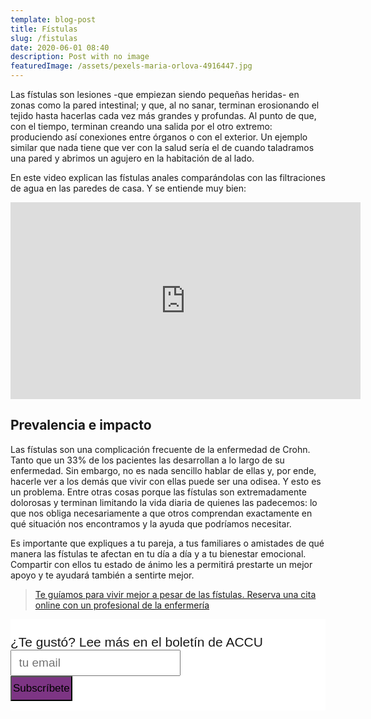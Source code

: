 ```yaml
---
template: blog-post
title: Fístulas
slug: /fistulas
date: 2020-06-01 08:40
description: Post with no image
featuredImage: /assets/pexels-maria-orlova-4916447.jpg
---
```


Las fístulas son lesiones -que empiezan siendo pequeñas heridas- en zonas como la pared intestinal; y que, al no sanar, terminan erosionando el tejido hasta hacerlas cada vez más grandes y profundas. Al punto de que, con el tiempo, terminan creando una salida por el otro extremo: produciendo así conexiones entre órganos o con el exterior. Un ejemplo similar que nada tiene que ver con la salud sería el de cuando taladramos una pared y abrimos un agujero en la habitación de al lado.

En este video explican las fístulas anales comparándolas con las filtraciones de agua en las paredes de casa. Y se entiende muy bien:

<div class="container_para_appointy" >

<iframe width="560" height="315" src="https://www.youtube.com/embed/vqs8yVHIwvE?start=34" gesture="media" frameborder="0" allow="accelerometer; autoplay; encrypted-media; gyroscope; picture-in-picture" allowfullscreen></iframe>

</div>

## Prevalencia e impacto

Las fístulas son una complicación frecuente de la enfermedad de Crohn. Tanto que un 33% de los pacientes las desarrollan a lo largo de su enfermedad. Sin embargo, no es nada sencillo hablar de ellas y, por ende, hacerle ver a los demás que vivir con ellas puede ser una odisea. Y esto es un problema. Entre otras cosas porque las fístulas son extremadamente dolorosas y terminan limitando la vida diaria de quienes las padecemos: lo que nos obliga necesariamente a que otros comprendan exactamente en qué situación nos encontramos y la ayuda que podríamos necesitar. 

Es importante que expliques a tu pareja, a tus familiares o amistades de qué manera las fístulas te afectan en tu día a día y a tu bienestar emocional. Compartir con ellos tu estado de ánimo les a permitirá prestarte un mejor apoyo y te ayudará también a sentirte mejor.

> [Te guíamos para vivir mejor a pesar de las fístulas. Reserva una cita online con un profesional de la enfermería ](https://booking.appointy.com/accuesp?st=428879)



  <!-- Begin Mailchimp Signup Form -->

<link href="//cdn-images.mailchimp.com/embedcode/slim-10_7.css" rel="stylesheet" type="text/css">
<style type="text/css">
#mc_embed_signup{background:#fff; clear:left; font:14px Helvetica,Arial,sans-serif; }
/* Add your own Mailchimp form style overrides in your site stylesheet or in this style block.
  We recommend moving this block and the preceding CSS link to the HEAD of your HTML file. */
</style>
<div id="mc_embed_signup">
<form action="https://accuesp.us12.list-manage.com/subscribe/post?u=924f0f9e69877235b6063654f&amp;id=b07eee52b9" method="post" id="mc-embedded-subscribe-form" style="padding: 5% 0px 3%;" name="mc-embedded-subscribe-form" class="validate" target="_blank" novalidate>
    <div id="mc_embed_signup_scroll">
<label for="mce-EMAIL" style="font-size: 21px;">¿Te gustó? Lee más en el boletín de ACCU </label>
<input type="email" style="font-size: 19px; padding: 0 0.6em; min-height: 42px;" value="" name="EMAIL" class="email" id="mce-EMAIL" placeholder="tu email" required>
    <!-- real people should not fill this in and expect good things - do not remove this or risk form bot signups-->
    <div style="position: absolute; left: -5000px;" aria-hidden="true"><input type="text" name="b_924f0f9e69877235b6063654f_b07eee52b9" tabindex="-1" value=""></div>
    <div class="clear"><input type="submit" style="background-color: #7d3584 !important; font-size: 17px; min-height: 40px !important;padding: 2px;marging-top: 1%;"value="Subscríbete" name="subscribe" id="mc-embedded-subscribe" class="button"></div>
    </div>
</form>
</div>